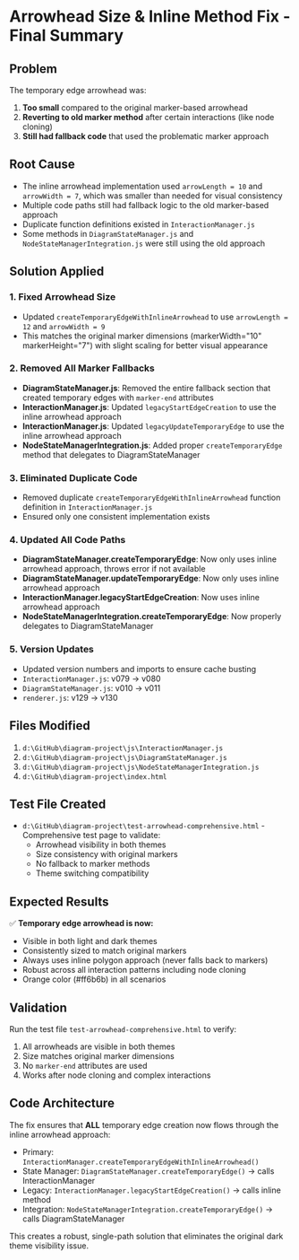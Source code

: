 # Arrowhead Size & Inline Method Fix - Final Summary

## Problem
The temporary edge arrowhead was:
1. **Too small** compared to the original marker-based arrowhead
2. **Reverting to old marker method** after certain interactions (like node cloning)
3. **Still had fallback code** that used the problematic marker approach

## Root Cause
- The inline arrowhead implementation used `arrowLength = 10` and `arrowWidth = 7`, which was smaller than needed for visual consistency
- Multiple code paths still had fallback logic to the old marker-based approach
- Duplicate function definitions existed in `InteractionManager.js`
- Some methods in `DiagramStateManager.js` and `NodeStateManagerIntegration.js` were still using the old approach

## Solution Applied

### 1. **Fixed Arrowhead Size**
- Updated `createTemporaryEdgeWithInlineArrowhead` to use `arrowLength = 12` and `arrowWidth = 9`
- This matches the original marker dimensions (markerWidth="10" markerHeight="7") with slight scaling for better visual appearance

### 2. **Removed All Marker Fallbacks**
- **DiagramStateManager.js**: Removed the entire fallback section that created temporary edges with `marker-end` attributes
- **InteractionManager.js**: Updated `legacyStartEdgeCreation` to use the inline arrowhead approach
- **InteractionManager.js**: Updated `legacyUpdateTemporaryEdge` to use the inline arrowhead approach
- **NodeStateManagerIntegration.js**: Added proper `createTemporaryEdge` method that delegates to DiagramStateManager

### 3. **Eliminated Duplicate Code**
- Removed duplicate `createTemporaryEdgeWithInlineArrowhead` function definition in `InteractionManager.js`
- Ensured only one consistent implementation exists

### 4. **Updated All Code Paths**
- **DiagramStateManager.createTemporaryEdge**: Now only uses inline arrowhead approach, throws error if not available
- **DiagramStateManager.updateTemporaryEdge**: Now only uses inline arrowhead approach
- **InteractionManager.legacyStartEdgeCreation**: Now uses inline arrowhead approach
- **NodeStateManagerIntegration.createTemporaryEdge**: Now properly delegates to DiagramStateManager

### 5. **Version Updates**
- Updated version numbers and imports to ensure cache busting
- `InteractionManager.js`: v079 → v080
- `DiagramStateManager.js`: v010 → v011
- `renderer.js`: v129 → v130

## Files Modified
1. `d:\GitHub\diagram-project\js\InteractionManager.js`
2. `d:\GitHub\diagram-project\js\DiagramStateManager.js`
3. `d:\GitHub\diagram-project\js\NodeStateManagerIntegration.js`
4. `d:\GitHub\diagram-project\index.html`

## Test File Created
- `d:\GitHub\diagram-project\test-arrowhead-comprehensive.html` - Comprehensive test page to validate:
  - Arrowhead visibility in both themes
  - Size consistency with original markers
  - No fallback to marker methods
  - Theme switching compatibility

## Expected Results
✅ **Temporary edge arrowhead is now:**
- Visible in both light and dark themes
- Consistently sized to match original markers
- Always uses inline polygon approach (never falls back to markers)
- Robust across all interaction patterns including node cloning
- Orange color (#ff6b6b) in all scenarios

## Validation
Run the test file `test-arrowhead-comprehensive.html` to verify:
1. All arrowheads are visible in both themes
2. Size matches original marker dimensions
3. No `marker-end` attributes are used
4. Works after node cloning and complex interactions

## Code Architecture
The fix ensures that **ALL** temporary edge creation now flows through the inline arrowhead approach:
- Primary: `InteractionManager.createTemporaryEdgeWithInlineArrowhead()`
- State Manager: `DiagramStateManager.createTemporaryEdge()` → calls InteractionManager
- Legacy: `InteractionManager.legacyStartEdgeCreation()` → calls inline method
- Integration: `NodeStateManagerIntegration.createTemporaryEdge()` → calls DiagramStateManager

This creates a robust, single-path solution that eliminates the original dark theme visibility issue.
